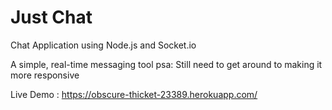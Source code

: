 # Just Chat
Chat Application using Node.js and Socket.io

A simple, real-time messaging tool
psa: Still need to get around to making it more responsive

Live Demo : https://obscure-thicket-23389.herokuapp.com/
